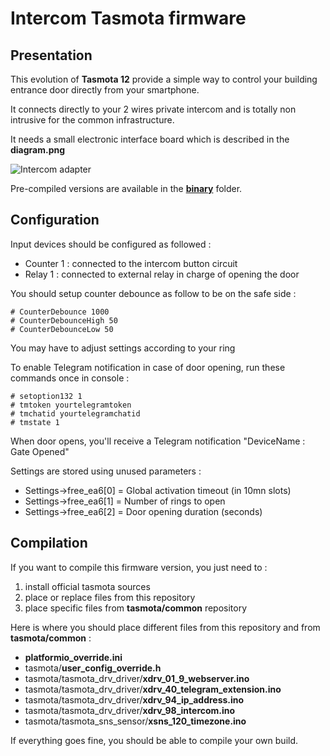 Intercom Tasmota firmware
=============

Presentation
------------

This evolution of **Tasmota 12** provide a simple way to control your building entrance door directly from your smartphone.

It connects directly to your 2 wires private intercom and is totally non intrusive for the common infrastructure.

It needs a small electronic interface board which is described in the **diagram.png**

![Intercom adapter](https://raw.githubusercontent.com/NicolasBernaerts/tasmota/master/intercom/diagram.png)

Pre-compiled versions are available in the [**binary**](https://github.com/NicolasBernaerts/tasmota/tree/master/intercom/binary) folder.

Configuration
-------------

Input devices should be configured as followed :
  - Counter 1 : connected to the intercom button circuit
  - Relay  1  : connected to external relay in charge of opening the door

You should setup counter debounce as follow to be on the safe side :

    # CounterDebounce 1000
    # CounterDebounceHigh 50
    # CounterDebounceLow 50

You may have to adjust settings according to your ring

To enable Telegram notification in case of door opening, run these commands once in console :

    # setoption132 1
    # tmtoken yourtelegramtoken
    # tmchatid yourtelegramchatid
    # tmstate 1

When door opens, you'll receive a Telegram notification "DeviceName : Gate Opened"

Settings are stored using unused parameters :
  - Settings->free_ea6[0] = Global activation timeout (in 10mn slots)
  - Settings->free_ea6[1] = Number of rings to open
  - Settings->free_ea6[2] = Door opening duration (seconds)

Compilation
-----------

If you want to compile this firmware version, you just need to :
1. install official tasmota sources
2. place or replace files from this repository
3. place specific files from **tasmota/common** repository

Here is where you should place different files from this repository and from **tasmota/common** :
* **platformio_override.ini**
* tasmota/**user_config_override.h**
* tasmota/tasmota_drv_driver/**xdrv_01_9_webserver.ino**
* tasmota/tasmota_drv_driver/**xdrv_40_telegram_extension.ino**
* tasmota/tasmota_drv_driver/**xdrv_94_ip_address.ino**
* tasmota/tasmota_drv_driver/**xdrv_98_intercom.ino**
* tasmota/tasmota_sns_sensor/**xsns_120_timezone.ino**

If everything goes fine, you should be able to compile your own build.

